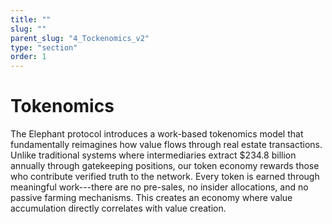 ```yaml
---
title: ""
slug: ""
parent_slug: "4_Tockenomics_v2"
type: "section"
order: 1
---
```


# Tokenomics

The Elephant protocol introduces a work-based tokenomics model that
fundamentally reimagines how value flows through real estate
transactions. Unlike traditional systems where intermediaries extract
\$234.8 billion annually through gatekeeping positions, our token
economy rewards those who contribute verified truth to the network.
Every token is earned through meaningful work---there are no pre-sales,
no insider allocations, and no passive farming mechanisms. This creates
an economy where value accumulation directly correlates with value
creation.
